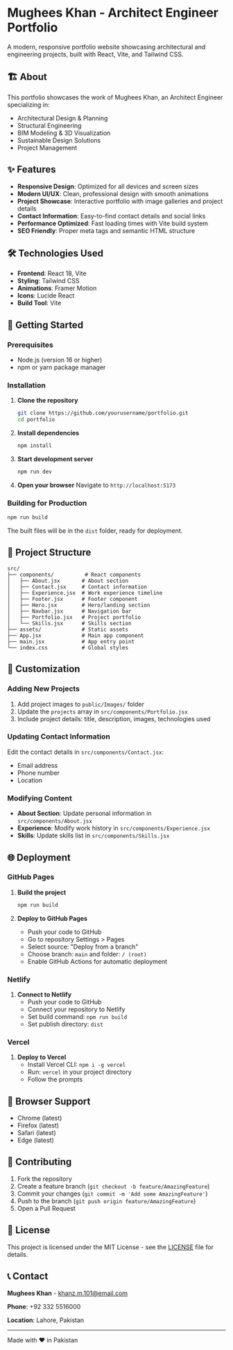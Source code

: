 # Mughees Khan - Architect Engineer Portfolio

A modern, responsive portfolio website showcasing architectural and engineering projects, built with React, Vite, and Tailwind CSS.

## 🏗️ About

This portfolio showcases the work of Mughees Khan, an Architect Engineer specializing in:
- Architectural Design & Planning
- Structural Engineering
- BIM Modeling & 3D Visualization
- Sustainable Design Solutions
- Project Management

## ✨ Features

- **Responsive Design**: Optimized for all devices and screen sizes
- **Modern UI/UX**: Clean, professional design with smooth animations
- **Project Showcase**: Interactive portfolio with image galleries and project details
- **Contact Information**: Easy-to-find contact details and social links
- **Performance Optimized**: Fast loading times with Vite build system
- **SEO Friendly**: Proper meta tags and semantic HTML structure

## 🛠️ Technologies Used

- **Frontend**: React 18, Vite
- **Styling**: Tailwind CSS
- **Animations**: Framer Motion
- **Icons**: Lucide React
- **Build Tool**: Vite

## 🚀 Getting Started

### Prerequisites

- Node.js (version 16 or higher)
- npm or yarn package manager

### Installation

1. **Clone the repository**
   ```bash
   git clone https://github.com/yourusername/portfolio.git
   cd portfolio
   ```

2. **Install dependencies**
   ```bash
   npm install
   ```

3. **Start development server**
   ```bash
   npm run dev
   ```

4. **Open your browser**
   Navigate to `http://localhost:5173`

### Building for Production

```bash
npm run build
```

The built files will be in the `dist` folder, ready for deployment.

## 📁 Project Structure

```
src/
├── components/          # React components
│   ├── About.jsx       # About section
│   ├── Contact.jsx     # Contact information
│   ├── Experience.jsx  # Work experience timeline
│   ├── Footer.jsx      # Footer component
│   ├── Hero.jsx        # Hero/landing section
│   ├── Navbar.jsx      # Navigation bar
│   ├── Portfolio.jsx   # Project portfolio
│   └── Skills.jsx      # Skills section
├── assets/             # Static assets
├── App.jsx             # Main app component
├── main.jsx            # App entry point
└── index.css           # Global styles
```

## 🎨 Customization

### Adding New Projects

1. Add project images to `public/Images/` folder
2. Update the `projects` array in `src/components/Portfolio.jsx`
3. Include project details: title, description, images, technologies used

### Updating Contact Information

Edit the contact details in `src/components/Contact.jsx`:
- Email address
- Phone number
- Location

### Modifying Content

- **About Section**: Update personal information in `src/components/About.jsx`
- **Experience**: Modify work history in `src/components/Experience.jsx`
- **Skills**: Update skills list in `src/components/Skills.jsx`

## 🌐 Deployment

### GitHub Pages

1. **Build the project**
   ```bash
   npm run build
   ```

2. **Deploy to GitHub Pages**
   - Push your code to GitHub
   - Go to repository Settings > Pages
   - Select source: "Deploy from a branch"
   - Choose branch: `main` and folder: `/ (root)`
   - Enable GitHub Actions for automatic deployment

### Netlify

1. **Connect to Netlify**
   - Push your code to GitHub
   - Connect your repository to Netlify
   - Set build command: `npm run build`
   - Set publish directory: `dist`

### Vercel

1. **Deploy to Vercel**
   - Install Vercel CLI: `npm i -g vercel`
   - Run: `vercel` in your project directory
   - Follow the prompts

## 📱 Browser Support

- Chrome (latest)
- Firefox (latest)
- Safari (latest)
- Edge (latest)

## 🤝 Contributing

1. Fork the repository
2. Create a feature branch (`git checkout -b feature/AmazingFeature`)
3. Commit your changes (`git commit -m 'Add some AmazingFeature'`)
4. Push to the branch (`git push origin feature/AmazingFeature`)
5. Open a Pull Request

## 📄 License

This project is licensed under the MIT License - see the [LICENSE](LICENSE) file for details.

## 📞 Contact

**Mughees Khan** - [khanz.m.101@email.com](mailto:khanz.m.101@email.com)

**Phone**: +92 332 5516000

**Location**: Lahore, Pakistan

---

Made with ❤️ in Pakistan
